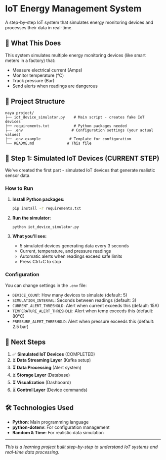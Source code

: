 # IoT Energy Management System

A step-by-step IoT system that simulates energy monitoring devices and processes their data in real-time.

## 🎯 What This Does

This system simulates multiple energy monitoring devices (like smart meters in a factory) that:
- Measure electrical current (Amps)
- Monitor temperature (°C) 
- Track pressure (Bar)
- Send alerts when readings are dangerous

## 📁 Project Structure

```
naya project/
├── iot_device_simulator.py    # Main script - creates fake IoT devices
├── requirements.txt           # Python packages needed
├── .env                      # Configuration settings (your actual values)
├── .env.example             # Template for configuration
└── README.md               # This file
```

## 🚀 Step 1: Simulated IoT Devices (CURRENT STEP)

We've created the first part - simulated IoT devices that generate realistic sensor data.

### How to Run

1. **Install Python packages:**
   ```bash
   pip install -r requirements.txt
   ```

2. **Run the simulator:**
   ```bash
   python iot_device_simulator.py
   ```

3. **What you'll see:**
   - 5 simulated devices generating data every 3 seconds
   - Current, temperature, and pressure readings
   - Automatic alerts when readings exceed safe limits
   - Press Ctrl+C to stop

### Configuration

You can change settings in the `.env` file:
- `DEVICE_COUNT`: How many devices to simulate (default: 5)
- `SIMULATION_INTERVAL`: Seconds between readings (default: 3)
- `CURRENT_ALERT_THRESHOLD`: Alert when current exceeds this (default: 15A)
- `TEMPERATURE_ALERT_THRESHOLD`: Alert when temp exceeds this (default: 80°C)
- `PRESSURE_ALERT_THRESHOLD`: Alert when pressure exceeds this (default: 2.5 bar)

## 🔄 Next Steps

1. ✅ **Simulated IoT Devices** (COMPLETED)
2. ⏳ **Data Streaming Layer** (Kafka setup)
3. ⏳ **Data Processing** (Alert system)
4. ⏳ **Storage Layer** (Database)
5. ⏳ **Visualization** (Dashboard)
6. ⏳ **Control Layer** (Device commands)

## 🛠️ Technologies Used

- **Python**: Main programming language
- **python-dotenv**: For configuration management
- **Random & Time**: For realistic data simulation

---

*This is a learning project built step-by-step to understand IoT systems and real-time data processing.*
